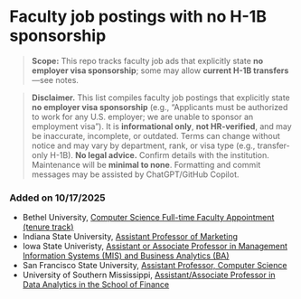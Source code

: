 # Faculty job postings with no H-1B sponsorship

> **Scope:** This repo tracks faculty job ads that explicitly state **no employer visa sponsorship**; some may allow **current H-1B transfers**—see notes.

> **Disclaimer.** This list compiles faculty job postings that explicitly state **no employer visa sponsorship** (e.g., “Applicants must be authorized to work for any U.S. employer; we are unable to sponsor an employment visa”). It is **informational only**, **not HR-verified**, and may be inaccurate, incomplete, or outdated. Terms can change without notice and may vary by department, rank, or visa type (e.g., transfer-only H-1B). **No legal advice.** Confirm details with the institution. Maintenance will be **minimal to none**. Formatting and commit messages may be assisted by ChatGPT/GitHub Copilot.



### Added on 10/17/2025
- Bethel University, [Computer Science Full-time Faculty Appointment (tenure track)](https://facultycareers-bethel.icims.com/jobs/2164/computer-science-full-time-faculty-appointment-%28tenure-track%29/job)
- Indiana State University, [Assistant Professor of Marketing](https://jobs.indstate.edu/postings/53237)
- Iowa State Univeristy, [Assistant or Associate Professor in Management Information Systems (MIS) and Business Analytics (BA)](https://isu.wd1.myworkdayjobs.com/en-US/IowaStateJobs/job/Assistant-or-Associate-Professor-in-Management-Information-Systems--MIS--and-Business-Analytics--BA-_R17874)
- San Francisco State University, [Assistant Professor, Computer Science](https://careers.pageuppeople.com/873/sf/en-us/job/551685/assistant-professor-computer-science)
- University of Southern Mississippi, [Assistant/Associate Professor in Data Analytics in the School of Finance](https://usm.csod.com/ux/ats/careersite/1/home/requisition/4992?c=usm) 

